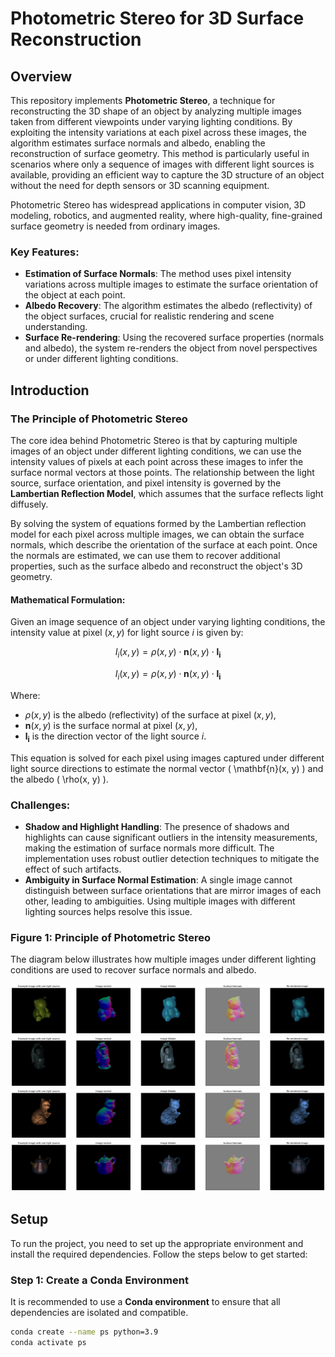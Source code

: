 # Photometric Stereo for 3D Surface Reconstruction

## Overview

This repository implements **Photometric Stereo**, a technique for reconstructing the 3D shape of an object by analyzing multiple images taken from different viewpoints under varying lighting conditions. By exploiting the intensity variations at each pixel across these images, the algorithm estimates surface normals and albedo, enabling the reconstruction of surface geometry. This method is particularly useful in scenarios where only a sequence of images with different light sources is available, providing an efficient way to capture the 3D structure of an object without the need for depth sensors or 3D scanning equipment.

Photometric Stereo has widespread applications in computer vision, 3D modeling, robotics, and augmented reality, where high-quality, fine-grained surface geometry is needed from ordinary images.

### Key Features:
- **Estimation of Surface Normals**: The method uses pixel intensity variations across multiple images to estimate the surface orientation of the object at each point.
- **Albedo Recovery**: The algorithm estimates the albedo (reflectivity) of the object surfaces, crucial for realistic rendering and scene understanding.
- **Surface Re-rendering**: Using the recovered surface properties (normals and albedo), the system re-renders the object from novel perspectives or under different lighting conditions.

## Introduction

### The Principle of Photometric Stereo

The core idea behind Photometric Stereo is that by capturing multiple images of an object under different lighting conditions, we can use the intensity values of pixels at each point across these images to infer the surface normal vectors at those points. The relationship between the light source, surface orientation, and pixel intensity is governed by the **Lambertian Reflection Model**, which assumes that the surface reflects light diffusely.

By solving the system of equations formed by the Lambertian reflection model for each pixel across multiple images, we can obtain the surface normals, which describe the orientation of the surface at each point. Once the normals are estimated, we can use them to recover additional properties, such as the surface albedo and reconstruct the object's 3D geometry.

#### Mathematical Formulation:
Given an image sequence of an object under varying lighting conditions, the intensity value at pixel $(x, y)$ for light source $i$ is given by:

$$
I_i(x, y) = \rho(x, y) \cdot \mathbf{n}(x, y) \cdot \mathbf{l_i}
$$


$$
I_i(x, y) = \rho(x, y) \cdot \mathbf{n}(x, y) \cdot \mathbf{l_i}
$$

Where:
- $\rho(x, y)$ is the albedo (reflectivity) of the surface at pixel $(x, y)$,
- $\mathbf{n}(x, y)$ is the surface normal at pixel $(x, y)$,
- $\mathbf{l_i}$ is the direction vector of the light source $i$.


This equation is solved for each pixel using images captured under different light source directions to estimate the normal vector \( \mathbf{n}(x, y) \) and the albedo \( \rho(x, y) \).

### Challenges:
- **Shadow and Highlight Handling**: The presence of shadows and highlights can cause significant outliers in the intensity measurements, making the estimation of surface normals more difficult. The implementation uses robust outlier detection techniques to mitigate the effect of such artifacts.
- **Ambiguity in Surface Normal Estimation**: A single image cannot distinguish between surface orientations that are mirror images of each other, leading to ambiguities. Using multiple images with different lighting sources helps resolve this issue.

### Figure 1: Principle of Photometric Stereo

The diagram below illustrates how multiple images under different lighting conditions are used to recover surface normals and albedo.

![Photometric Stereo Principle](res/bearPNG.png) 
![Photometric Stereo Principle](res/buddhaPNG.png) 
![Photometric Stereo Principle](res/catPNG.png) 
![Photometric Stereo Principle](res/potPNG.png) 
## Setup

To run the project, you need to set up the appropriate environment and install the required dependencies. Follow the steps below to get started:

### Step 1: Create a Conda Environment

It is recommended to use a **Conda environment** to ensure that all dependencies are isolated and compatible.

```bash
conda create --name ps python=3.9
conda activate ps

